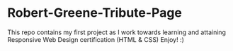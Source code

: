# Robert-Greene-Tribute-Page

This repo contains my first project as I work towards learning and attaining Responsive Web Design certification (HTML & CSS)
Enjoy! :)
